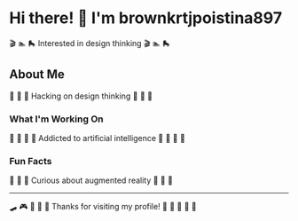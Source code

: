 # Hi there! 👋 I'm brownkrtjpoistina897

🎬 🏊 🛼 Interested in design thinking 🎬 🏊 🛼

## About Me
🎽 🚵 🎯 Hacking on design thinking 🎽 🚵 🎯

### What I'm Working On
🎳 🏒 🎨 🛶 Addicted to artificial intelligence 🎳 🏒 🎨 🛶

### Fun Facts
🎳 🌺 🎣 Curious about augmented reality 🎳 🌺 🎣

---
🛹 🎮 🎱 🚣 🏒 Thanks for visiting my profile! 🥋 🎾 🏑 🏸 🥊
